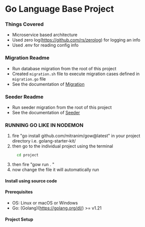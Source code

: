 # Go Language Base Project

### Things Covered

- Microservice based architecture
- Used zero log(https://github.com/rs/zerolog) for logging an info
- Used .env for reading config info

### Migration Readme

- Run database migration from the root of this project
- Created `migration.sh` file to execute migration cases defined in `migration.go` file
- See the documentation of [Migration](data_model/README.md)

### Seeder Readme

- Run seeder migration from the root of this project
- See the documentation of [Seeder](data_model/README.md)

### RUNNING GO LIKE IN NODEMON

1. fire "go install github.com/mitranim/gow@latest" in your project directory i.e. golang-starter-kit/
2. then go to the individual project using the terminal
   ```bash
     cd project
   ```
3. then fire "gow run . "
4. now change the file it will automatically run

#### Install using source code

#### Prerequisites

- OS: Linux or macOS or Windows
- Go: (Golang)(https://golang.org/dl/) >= v1.21

#### Project Setup

